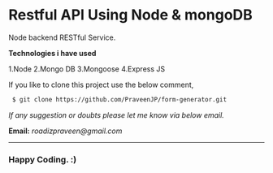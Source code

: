 Restful API Using Node & mongoDB
======================================

Node backend RESTful Service.

__Technologies i have used__

1.Node
2.Mongo DB
3.Mongoose
4.Express JS

If you like to clone this project use the below comment,

``` bash
 $ git clone https://github.com/PraveenJP/form-generator.git
```

_If any suggestion or doubts please let me know via below email._

__Email:__ _roadizpraveen@gmail.com_

- - - -

### Happy Coding. :)
